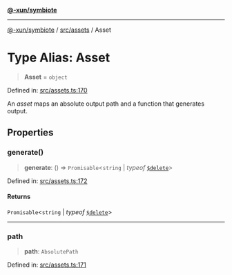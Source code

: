 [**@-xun/symbiote**](../../../README.md)

***

[@-xun/symbiote](../../../README.md) / [src/assets](../README.md) / Asset

# Type Alias: Asset

> **Asset** = `object`

Defined in: [src/assets.ts:170](https://github.com/Xunnamius/symbiote/blob/a432129d36367c9c0fe2512d6ba837487d12f425/src/assets.ts#L170)

An _asset_ maps an absolute output path and a function that generates output.

## Properties

### generate()

> **generate**: () => `Promisable`\<`string` \| *typeof* [`$delete`](../variables/$delete.md)\>

Defined in: [src/assets.ts:172](https://github.com/Xunnamius/symbiote/blob/a432129d36367c9c0fe2512d6ba837487d12f425/src/assets.ts#L172)

#### Returns

`Promisable`\<`string` \| *typeof* [`$delete`](../variables/$delete.md)\>

***

### path

> **path**: `AbsolutePath`

Defined in: [src/assets.ts:171](https://github.com/Xunnamius/symbiote/blob/a432129d36367c9c0fe2512d6ba837487d12f425/src/assets.ts#L171)
